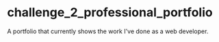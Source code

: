 # challenge_2_professional_portfolio
A portfolio that currently shows the work I've done as a web developer.
